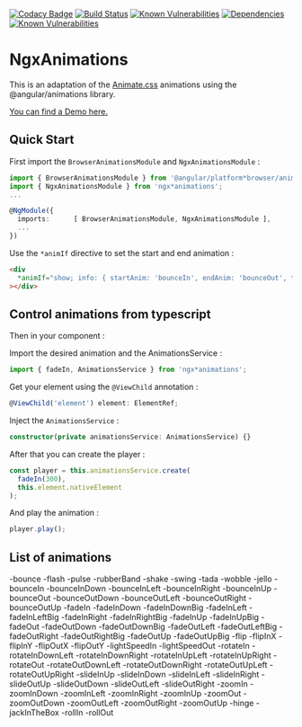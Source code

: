 [![Codacy Badge](https://api.codacy.com/project/badge/Grade/f5608bd57e6841cb9f6da08b8a241a43)](https://app.codacy.com/app/ibenjelloun/ngx-animations?utm_source=github.com&utm_medium=referral&utm_content=ibenjelloun/ngx-animations&utm_campaign=Badge_Grade_Dashboard)
[![Build Status](https://travis-ci.org/ibenjelloun/ngx-animations.svg?branch=master)](https://travis-ci.org/ibenjelloun/ngx-animations)
[![Known Vulnerabilities](https://snyk.io/test/github/ibenjelloun/ngx-animations/badge.svg?targetFile=libs/ngx-animations/package.json)](https://snyk.io/test/github/ibenjelloun/ngx-animations?targetFile=libs/ngx-animations/package.json)
[![Dependencies](https://david-dm.org/ibenjelloun/ngx-animations.svg)](https://david-dm.org/ibenjelloun/ngx-animations?view=list)
[![Known Vulnerabilities](https://snyk.io/test/github/ibenjelloun/ngx-animations/badge.svg)](https://snyk.io/test/github/ibenjelloun/ngx-animations)

# NgxAnimations

This is an adaptation of the [Animate.css](https://daneden.github.io/animate.css/) animations using the @angular/animations library.

[You can find a Demo here.](https://stackblitz.com/edit/ngx*animations)

## Quick Start

First import the `BrowserAnimationsModule` and `NgxAnimationsModule` :

```typescript
import { BrowserAnimationsModule } from '@angular/platform*browser/animations';
import { NgxAnimationsModule } from 'ngx*animations';
...

@NgModule({
  imports:      [ BrowserAnimationsModule, NgxAnimationsModule ],
  ...
})
```

Use the `*animIf` directive to set the start and end animation :

```html
<div
  *animIf="show; info: { startAnim: 'bounceIn', endAnim: 'bounceOut', time: 1000 }"
></div>
```

## Control animations from typescript

Then in your component :

Import the desired animation and the AnimationsService :

```typescript
import { fadeIn, AnimationsService } from 'ngx*animations';
```

Get your element using the `@ViewChild` annotation :

```typescript
@ViewChild('element') element: ElementRef;
```

Inject the `AnimationsService` :

```typescript
constructor(private animationsService: AnimationsService) {}
```

After that you can create the player :

```typescript
const player = this.animationsService.create(
  fadeIn(300),
  this.element.nativeElement
);
```

And play the animation :

```typescript
player.play();
```

## List of animations

-bounce
-flash
-pulse
-rubberBand
-shake
-swing
-tada
-wobble
-jello
-bounceIn
-bounceInDown
-bounceInLeft
-bounceInRight
-bounceInUp
-bounceOut
-bounceOutDown
-bounceOutLeft
-bounceOutRight
-bounceOutUp
-fadeIn
-fadeInDown
-fadeInDownBig
-fadeInLeft
-fadeInLeftBig
-fadeInRight
-fadeInRightBig
-fadeInUp
-fadeInUpBig
-fadeOut
-fadeOutDown
-fadeOutDownBig
-fadeOutLeft
-fadeOutLeftBig
-fadeOutRight
-fadeOutRightBig
-fadeOutUp
-fadeOutUpBig
-flip
-flipInX
-flipInY
-flipOutX
-flipOutY
-lightSpeedIn
-lightSpeedOut
-rotateIn
-rotateInDownLeft
-rotateInDownRight
-rotateInUpLeft
-rotateInUpRight
-rotateOut
-rotateOutDownLeft
-rotateOutDownRight
-rotateOutUpLeft
-rotateOutUpRight
-slideInUp
-slideInDown
-slideInLeft
-slideInRight
-slideOutUp
-slideOutDown
-slideOutLeft
-slideOutRight
-zoomIn
-zoomInDown
-zoomInLeft
-zoomInRight
-zoomInUp
-zoomOut
-zoomOutDown
-zoomOutLeft
-zoomOutRight
-zoomOutUp
-hinge
-jackInTheBox
-rollIn
-rollOut
